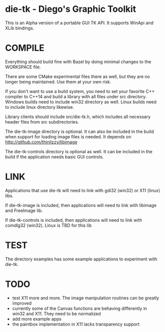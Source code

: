 # die-tk - Diego's Graphic Toolkit
This is an Alpha version of a portable GUI TK API. It supports WinApi and XLib bindings.

# COMPILE
Everything should build fine with Bazel by doing minimal changes to the WORKSPACE file. 

There are some CMake experimental files there as well, but they are no longer being maintained. Use them at your own risk.
 
If you don't want to use a build system, you need to set your favorite C++ compiler to C++14 and build a library with all files under src directory.
Windows builds need to include win32 directory as well.
Linux builds need to include linux directory likewise.

Library clients should include src/die-tk.h, which includes all necessary header files from src subdirectories.

The die-tk-image directory is optional. It can also be included in the build when support for loading image files is needed. It depends on http://github.com/thinlizzy/libimage

The die-tk-controls directory is optional as well. It can be included in the build if the application needs basic GUI controls.

# LINK
Applications that use die-tk will need to link with gdi32 (win32) or X11 (linux) libs.

If die-tk-image is included, then applications will need to link with libimage and FreeImage lib.

If die-tk-controls is included, then applications will need to link with comdlg32 (win32). Linux is TBD for this lib

# TEST
The directory examples has some example applications to experiment with die-tk.

# TODO
- test X11 more and more. The image manipulation routines can be greatly improved
- currently some of the Canvas functions are behaving differently in win32 and X11. They need to be normalized
- add more example apps
- the paintbox implementation in X11 lacks transparency support
